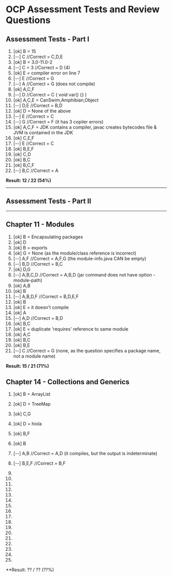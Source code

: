 # OCP Assessment Tests and Review Questions

## Assessment Tests - Part I

1. [ok] B = 15
2. [--] C //Correct = C,D,E
3. [ok] B = 3.0-11.0-2
4. [--] C = 3 //Correct = D (4)
5. [ok] E = compiler error on line 7
6. [--] E //Correct = G
7. [--] A //Correct = G (does not compile)
8. [ok] A,C,F
9. [--] D //Correct = C ( void var() {} )
10. [ok] A,C,E = CanSwim,Amphibian,Object
11. [--] D,E //Correct = B,D
12. [ok] D = None of the above
13. [--] E //Correct = C
14. [--] G //Correct = F (it has 3 copiler errors)
15. [ok] A,C,F = JDK contains a compiler, javac creates bytecodes file & JVM is contained in the JDK
16. [ok] C,E,F
17. [--] E //Correct = C
18. [ok] B,E,F
19. [ok] C,D
20. [ok] B,C
21. [ok] B,C,F
22. [--] B,C //Correct = A

**Result: 12 / 22 (54%)**

-----

## Assessment Tests - Part II

-----

## Chapter 11 - Modules

1. [ok] B = Encapsulating packages
2. [ok] D
3. [ok] B = exports
4. [ok] G = None (as the module/class reference is incorrect)
5. [--] A,F //Correct = A,F,G (the module-info.java CAN be empty)
6. [--] B,D //Correct = B,C
7. [ok] D,G
8. [--] A,B,C,D //Correct = A,B,D (jar command does not have option -module-path)
9. [ok] A,B
10. [ok] B
11. [--] A,B,D,F //Correct = B,D,E,F
12. [ok] B
13. [ok] E = it doesn't compile
14. [ok] A
15. [--] A,D //Correct = B,D
16. [ok] B,C
17. [ok] E = duplicate 'requires' reference to same module
18. [ok] A,C
19. [ok] B,C
20. [ok] B,E
21. [--] C //Correct = G (none, as the question specifies a package name, not a module name)

**Result: 15 / 21 (71%)**

## Chapter 14 - Collections and Generics

1. [ok] B = ArrayList
2. [ok] D = TreeMap
3. [ok] C,G
4. [ok] D = hiola
5. [ok] B,F
6. [ok] B
7. [--] A,B //Correct = A,D (it compiles, but the output is indeterminate)
8. [--] B,E,F //Correct = B,F

9.
10.
11.
12.
13.
14.
15.
16.
17. 

18.
19.
20.
21.
22.
23.
24.
25.

**Result: ?? / ?? (??%)

